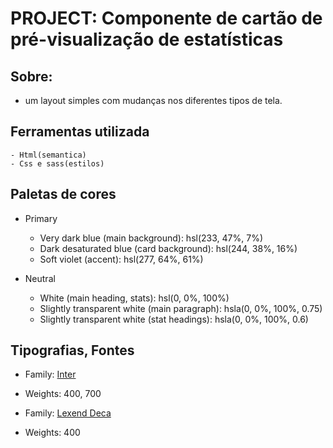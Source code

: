 # PROJECT: Componente de cartão de pré-visualização de estatísticas #

## Sobre: 
- um layout simples com mudanças nos diferentes tipos de tela. 

## Ferramentas utilizada

    - Html(semantica)
    - Css e sass(estilos)
 
    
## Paletas de cores

- Primary

    - Very dark blue (main background): hsl(233, 47%, 7%)
    - Dark desaturated blue (card background): hsl(244, 38%, 16%)
    - Soft violet (accent): hsl(277, 64%, 61%)


- Neutral

    - White (main heading, stats): hsl(0, 0%, 100%)
    - Slightly transparent white (main paragraph): hsla(0, 0%, 100%, 0.75)
    - Slightly transparent white (stat headings): hsla(0, 0%, 100%, 0.6)    


## Tipografias, Fontes  

- Family: [Inter](https://fonts.google.com/specimen/Inter)
- Weights: 400, 700

- Family: [Lexend Deca](https://fonts.google.com/specimen/Lexend+Deca)
- Weights: 400